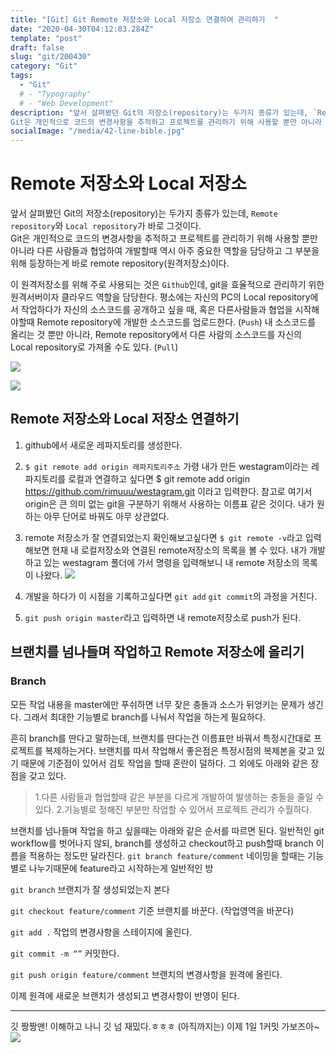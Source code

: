 ```yaml
---
title: "[Git] Git Remote 저장소와 Local 저장소 연결하여 관리하기  "
date: "2020-04-30T04:12:03.284Z"
template: "post"
draft: false
slug: "git/200430"
category: "Git"
tags:
  - "Git"
  # - "Typography"
  # - "Web Development"
description: "앞서 살펴봤던 Git의 저장소(repository)는 두가지 종류가 있는데, `Remote repository`와 `Local repository`가 바로 그것이다.  
Git은 개인적으로 코드의 변경사항을 추적하고 프로젝트를 관리하기 위해 사용할 뿐만 아니라 다른 사람들과 협업하여 개발할때 역시 아주 중요한 역할을 담당하고 그 부분을 위해 등장하는게 바로 remote repository(원격저장소)이다."
socialImage: "/media/42-line-bible.jpg"
---
```


# Remote 저장소와 Local 저장소

앞서 살펴봤던 Git의 저장소(repository)는 두가지 종류가 있는데, `Remote repository`와 `Local repository`가 바로 그것이다.  
Git은 개인적으로 코드의 변경사항을 추적하고 프로젝트를 관리하기 위해 사용할 뿐만 아니라 다른 사람들과 협업하여 개발할때 역시 아주 중요한 역할을 담당하고 그 부분을 위해 등장하는게 바로 remote repository(원격저장소)이다.

이 원격저장소를 위해 주로 사용되는 것은 `Github`인데, git을 효율적으로 관리하기 위한 원격서버이자 클라우드 역할을 담당한다. 평소에는 자신의 PC의 Local repository에서 작업하다가 자신의 소스코드를 공개하고 싶을 때, 혹은 다른사람들과 협업을 시작해야할때 Remote repository에 개발한 소스코드를 업로드한다. (`Push`) 내 소스코드를 올리는 것 뿐만 아니라, Remote repository에서 다른 사람의 소스코드를 자신의 Local repository로 가져올 수도 있다. (`Pull`)

![](https://images.velog.io/images/rimu/post/7368df43-dd64-4d1e-abf8-b5a3d228c970/%E1%84%89%E1%85%B3%E1%84%8F%E1%85%B3%E1%84%85%E1%85%B5%E1%86%AB%E1%84%89%E1%85%A3%E1%86%BA%202020-04-30%20%E1%84%8B%E1%85%A9%E1%84%92%E1%85%AE%208.27.33.png)

![](https://images.velog.io/images/rimu/post/cc53a881-aac4-438b-9a6f-ad49b8b1bfa8/%E1%84%89%E1%85%B3%E1%84%8F%E1%85%B3%E1%84%85%E1%85%B5%E1%86%AB%E1%84%89%E1%85%A3%E1%86%BA%202020-04-30%20%E1%84%8B%E1%85%A9%E1%84%92%E1%85%AE%208.30.40.png)

## Remote 저장소와 Local 저장소 연결하기

1. github에서 새로운 레파지토리를 생성한다.

2. `$ git remote add origin 레파지토리주소`
   가령 내가 만든 westagram이라는 레파지토리를 로컬과 연결하고 싶다면
   \$ git remote add origin https://github.com/rimuuu/westagram.git 이라고 입력한다.
   참고로 여기서 origin은 큰 의미 없는 git을 구분하기 위해서 사용하는 이름표 같은 것이다.
   내가 원하는 아무 단어로 바꿔도 아무 상관없다.

3. remote 저장소가 잘 연결되었는지 확인해보고싶다면
   `$ git remote -v`라고 입력해보면 현재 내 로컬저장소와 연결된 remote저장소의 목록을 볼 수 있다.
   내가 개발하고 있는 westagram 폴더에 가서 명령을 입력해보니 내 remote 저장소의 목록이 나왔다.
   ![](https://images.velog.io/images/rimu/post/ffb89da6-9eb5-4b12-beef-05b2a6a20e62/%E1%84%89%E1%85%B3%E1%84%8F%E1%85%B3%E1%84%85%E1%85%B5%E1%86%AB%E1%84%89%E1%85%A3%E1%86%BA%202020-04-30%20%E1%84%8B%E1%85%A9%E1%84%92%E1%85%AE%208.42.11.png)

4. 개발을 하다가 이 시점을 기록하고싶다면 `git add` `git commit`의 과정을 거친다.

5. `git push origin master`라고 입력하면 내 remote저장소로 push가 된다.

## 브랜치를 넘나들며 작업하고 Remote 저장소에 올리기

### Branch

모든 작업 내용을 master에만 푸쉬하면 너무 잦은 충돌과 소스가 뒤엉키는 문제가 생긴다.
그래서 최대한 기능별로 branch를 나눠서 작업을 하는게 필요하다.

흔히 branch를 딴다고 말하는데, 브랜치를 딴다는건 이름표만 바꿔서 특정시간대로 프로젝트를 복제하는거다.
브랜치를 따서 작업해서 좋은점은 특정시점의 복제본을 갖고 있기 때문에 기준점이 있어서 검토 작업을 할때 혼란이 덜하다. 그 외에도 아래와 같은 장점을 갖고 있다.

> 1.다른 사람들과 협업할때 같은 부분을 다르게 개발하여 발생하는 충돌을 줄일 수 있다. 2.기능별로 정해진 부분만 작업할 수 있어서 프로젝트 관리가 수월하다.

브랜치를 넘나들며 작업을 하고 싶을때는 아래와 같은 순서를 따르면 된다.
일반적인 git workflow를 벗어나지 않되, branch를 생성하고 checkout하고 push할때 branch 이름을 적용하는 정도만 달라진다.
`git branch feature/comment`
네이밍을 할때는 기능별로 나누기때문에 feature라고 시작하는게 일반적인 방

`git branch` 브랜치가 잘 생성되었는지 본다

`git checkout feature/comment` 기준 브랜치를 바꾼다. (작업영역을 바꾼다)

`git add .` 작업의 변경사항을 스테이지에 올린다.

`git commit -m “”` 커밋한다.

`git push origin feature/comment` 브랜치의 변경사항을 원격에 올린다.

이제 원격에 새로운 브랜치가 생성되고 변경사항이 반영이 된다.

---

깃 짱짱맨! 이해하고 나니 깃 넘 재밌다.ㅎㅎㅎ (아직까지는)
이제 1일 1커밋 가보즈아~
![](https://images.velog.io/images/rimu/post/83839fa9-f5d0-43a5-8390-3c24d2065ded/IMG_1840.GIF)

<!-- - [The first transition](#the-first-transition)
- [The digital age](#the-digital-age)
- [Loss of humanity through transitions](#loss-of-humanity-through-transitions)
- [Chasing perfection](#chasing-perfection) -->

<!-- _Originally published by [Matej Latin](http://matejlatin.co.uk/) on [Medium](https://medium.com/design-notes/humane-typography-in-the-digital-age-9bd5c16199bd?ref=webdesignernews.com#.lygo82z0x)._ -->
